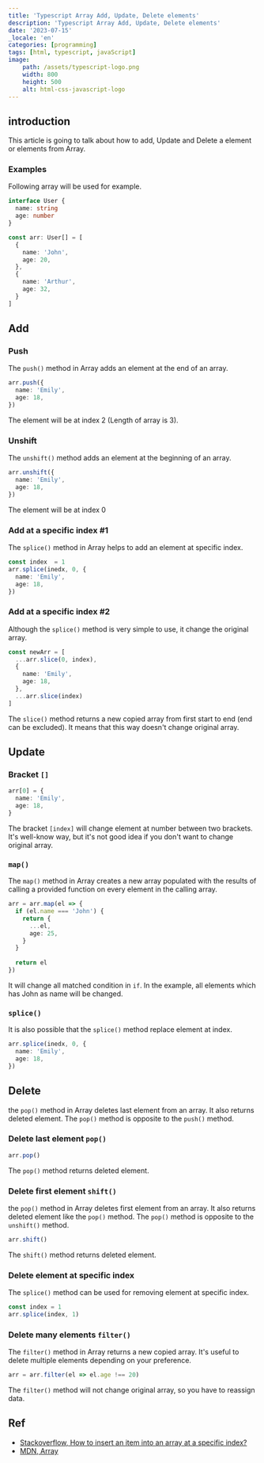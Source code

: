 ```yaml
---
title: 'Typescript Array Add, Update, Delete elements'
description: 'Typescript Array Add, Update, Delete elements'
date: '2023-07-15'
_locale: 'en'
categories: [programming]
tags: [html, typescript, javaScript]
image:
    path: /assets/typescript-logo.png
    width: 800
    height: 500
    alt: html-css-javascript-logo 
---
```

## introduction
This article is going to talk about how to add, Update and Delete a element or elements from Array.

### Examples
Following array will be used for example.
```typescript
interface User {
  name: string
  age: number
}

const arr: User[] = [
  {
    name: 'John',
    age: 20,
  },
  {
    name: 'Arthur',
    age: 32,
  }
]
```


## Add
### Push
The `push()` method in Array adds an element at the end of an array.
```typescript
arr.push({
  name: 'Emily',
  age: 18,
})
```
The element will be at index 2 (Length of array is 3).

### Unshift
The `unshift()` method adds an element at the beginning of an array.
```typescript
arr.unshift({
  name: 'Emily',
  age: 18,
})
```
The element will be at index 0

### Add at a specific index #1
The `splice()` method in Array helps to add an element at specific index.
```typescript
const index  = 1
arr.splice(inedx, 0, {
  name: 'Emily',
  age: 18,
})
```

### Add at a specific index #2
Although the `splice()` method is very simple to use, it change the original array.
```typescript
const newArr = [
  ...arr.slice(0, index),
  {
    name: 'Emily',
    age: 18,
  },
  ...arr.slice(index)
]
```
The `slice()` method returns a new copied array from first start to end (end can be excluded).
It means that this way doesn't change original array.

## Update
### Bracket `[]`
```typescript
arr[0] = {
  name: 'Emily',
  age: 18,
}
```
The bracket `[index]` will change element at number between two brackets. 
It's well-know way, but it's not good idea if you don't want to change original array. 

### `map()`
The `map()` method in Array creates a new array populated with the results of calling a provided function on every element in the calling array.
```typescript
arr = arr.map(el => {
  if (el.name === 'John') {
    return {
      ...el,
      age: 25,
    }
  }
  
  return el
})
```
It will change all matched condition in `if`. In the example, all elements which has John as name will be changed. 

### `splice()`
It is also possible that the `splice()` method replace element at index.
```typescript
arr.splice(inedx, 0, {
  name: 'Emily',
  age: 18,
})
```

## Delete
the `pop()` method in Array deletes last element from an array. It also returns deleted element.
The `pop()` method is opposite to the `push()` method.
### Delete last element `pop()`
```typescript
arr.pop()
```
The `pop()` method returns deleted element.

### Delete first element `shift()`
the `pop()` method in Array deletes first element from an array. It also returns deleted element like the `pop()` method.
The `pop()` method is opposite to the `unshift()` method.
```typescript
arr.shift()
```
The `shift()` method returns deleted element.

### Delete element at specific index
The `splice()` method can be used for removing element at specific index.
```typescript
const index = 1
arr.splice(index, 1)
```

### Delete many elements `filter()`
The `filter()` method in Array returns a new copied array. It's useful to delete multiple elements depending on your preference.
```typescript
arr = arr.filter(el => el.age !== 20)
```
The `filter()` method will not change original array, so you have to reassign data.

## Ref
- [Stackoverflow, How to insert an item into an array at a specific index?](https://stackoverflow.com/questions/586182/how-to-insert-an-item-into-an-array-at-a-specific-index)
- [MDN, Array](https://developer.mozilla.org/en-US/docs/Web/JavaScript/Reference/Global_Objects/Array)
